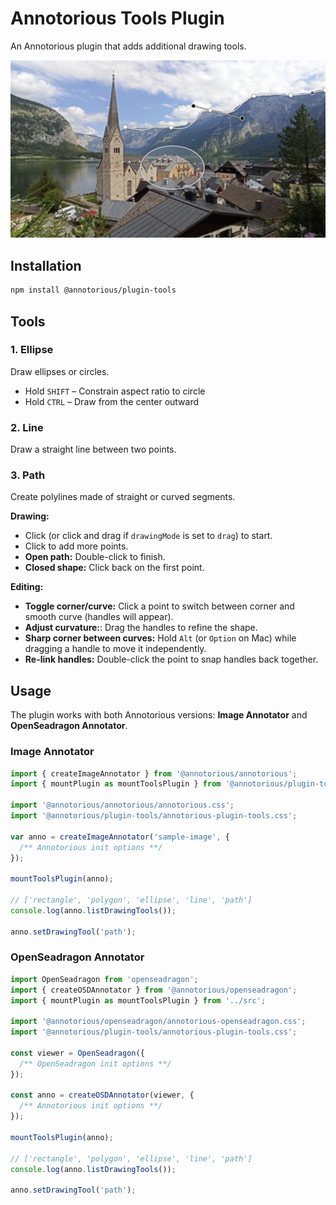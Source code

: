# Annotorious Tools Plugin

An Annotorious plugin that adds additional drawing tools.

<img src="screenshot.jpg" style="width:540px" alt="A screenshot of the Annotorious Tools plugin, showing ellipse and path annotations." />

## Installation

```sh
npm install @annotorious/plugin-tools
```

## Tools

### 1. Ellipse

Draw ellipses or circles.

- Hold `SHIFT` – Constrain aspect ratio to circle
- Hold `CTRL` – Draw from the center outward

### 2. Line

Draw a straight line between two points.

### 3. Path

Create polylines made of straight or curved segments.

**Drawing:**

- Click (or click and drag if `drawingMode` is set to `drag`) to start.
- Click to add more points.
- **Open path:** Double-click to finish.
- **Closed shape:** Click back on the first point.

**Editing:**

- **Toggle corner/curve:** Click a point to switch between corner and smooth curve (handles will appear).
- **Adjust curvature:**: Drag the handles to refine the shape.
- **Sharp corner between curves:** Hold `Alt` (or `Option` on Mac) while dragging a handle to move it independently.
- **Re-link handles:** Double-click the point to snap handles back together.

## Usage

The plugin works with both Annotorious versions: **Image Annotator** and **OpenSeadragon Annotator**.

### Image Annotator

```js
import { createImageAnnotator } from '@annotorious/annotorious';
import { mountPlugin as mountToolsPlugin } from '@annotorious/plugin-tools';

import '@annotorious/annotorious/annotorious.css';
import '@annotorious/plugin-tools/annotorious-plugin-tools.css';

var anno = createImageAnnotator('sample-image', {
  /** Annotorious init options **/
});

mountToolsPlugin(anno);

// ['rectangle', 'polygon', 'ellipse', 'line', 'path']
console.log(anno.listDrawingTools());

anno.setDrawingTool('path');
```

### OpenSeadragon Annotator

```js
import OpenSeadragon from 'openseadragon';
import { createOSDAnnotator } from '@annotorious/openseadragon';
import { mountPlugin as mountToolsPlugin } from '../src';

import '@annotorious/openseadragon/annotorious-openseadragon.css';
import '@annotorious/plugin-tools/annotorious-plugin-tools.css';

const viewer = OpenSeadragon({
  /** OpenSeadragon init options **/
});

const anno = createOSDAnnotator(viewer, {
  /** Annotorious init options **/
});

mountToolsPlugin(anno);

// ['rectangle', 'polygon', 'ellipse', 'line', 'path']
console.log(anno.listDrawingTools());

anno.setDrawingTool('path');
```


